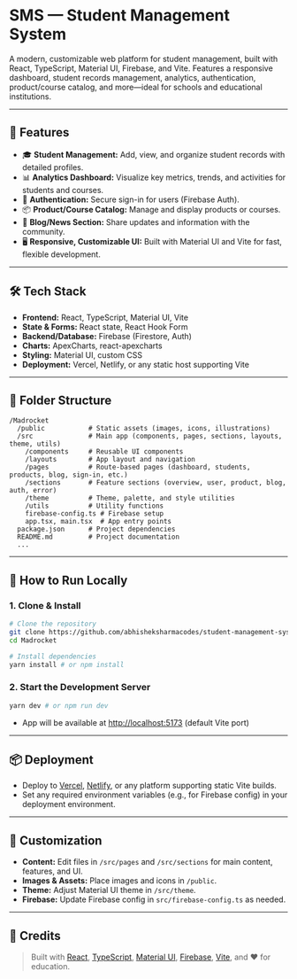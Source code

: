 # SMS — Student Management System

A modern, customizable web platform for student management, built with React, TypeScript, Material UI, Firebase, and Vite. Features a responsive dashboard, student records management, analytics, authentication, product/course catalog, and more—ideal for schools and educational institutions.

---

## 🚀 Features

- 🎓 **Student Management:** Add, view, and organize student records with detailed profiles.
- 📊 **Analytics Dashboard:** Visualize key metrics, trends, and activities for students and courses.
- 🔐 **Authentication:** Secure sign-in for users (Firebase Auth).
- 📦 **Product/Course Catalog:** Manage and display products or courses.
- 📰 **Blog/News Section:** Share updates and information with the community.
- 🖥️ **Responsive, Customizable UI:** Built with Material UI and Vite for fast, flexible development.

---

## 🛠️ Tech Stack

- **Frontend:** React, TypeScript, Material UI, Vite
- **State & Forms:** React state, React Hook Form
- **Backend/Database:** Firebase (Firestore, Auth)
- **Charts:** ApexCharts, react-apexcharts
- **Styling:** Material UI, custom CSS
- **Deployment:** Vercel, Netlify, or any static host supporting Vite

---

## 📁 Folder Structure

```
/Madrocket
  /public           # Static assets (images, icons, illustrations)
  /src              # Main app (components, pages, sections, layouts, theme, utils)
    /components     # Reusable UI components
    /layouts        # App layout and navigation
    /pages          # Route-based pages (dashboard, students, products, blog, sign-in, etc.)
    /sections       # Feature sections (overview, user, product, blog, auth, error)
    /theme          # Theme, palette, and style utilities
    /utils          # Utility functions
    firebase-config.ts # Firebase setup
    app.tsx, main.tsx  # App entry points
  package.json      # Project dependencies
  README.md         # Project documentation
  ...
```

---

## 🏁 How to Run Locally

### 1. Clone & Install
```bash
# Clone the repository
git clone https://github.com/abhisheksharmacodes/student-management-system.git
cd Madrocket

# Install dependencies
yarn install # or npm install
```

### 2. Start the Development Server
```bash
yarn dev # or npm run dev
```

- App will be available at [http://localhost:5173](http://localhost:5173) (default Vite port)

---

## 📦 Deployment

- Deploy to [Vercel](https://vercel.com), [Netlify](https://www.netlify.com/), or any platform supporting static Vite builds.
- Set any required environment variables (e.g., for Firebase config) in your deployment environment.

---

## 📝 Customization

- **Content:** Edit files in `/src/pages` and `/src/sections` for main content, features, and UI.
- **Images & Assets:** Place images and icons in `/public`.
- **Theme:** Adjust Material UI theme in `/src/theme`.
- **Firebase:** Update Firebase config in `src/firebase-config.ts` as needed.

---

## 🤝 Credits

> Built with [React](https://react.dev), [TypeScript](https://www.typescriptlang.org/), [Material UI](https://mui.com/), [Firebase](https://firebase.google.com/), [Vite](https://vitejs.dev/), and ❤️ for education.
